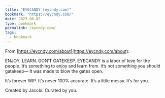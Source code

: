 ```yaml
---
title: "EYECANDY (eycndy.com)"
bookmark: "https://eycndy.com/"
date: 2023-06-02
type: bookmark
permalink: /eycndy.com/
tags:
  - bookmark
---
```

From [https://eycndy.com/about](https://eycndy.com/about):

ENJOY. LEARN.
DON’T GATEKEEP.
EYECANDY is a labor of love for the people.
It’s something to enjoy and learn from.
It’s not something you should gatekeep—
It was made to blow the gates open.

It’s forever WIP.
It’s never 100% accurate.
It’s a little messy.
It’s for you.

Created by Jacobi.
Curated by you.
